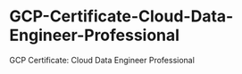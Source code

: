 # GCP-Certificate-Cloud-Data-Engineer-Professional
GCP Certificate: Cloud Data Engineer Professional
